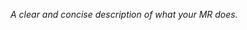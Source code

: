 <!--- 
Please read this!

By creating a merge request, you confirm that:
- you haven't found a similar MR;
- you've read the contributing guidelines (https://gitlab.com/DWolf_19/JDA-Extra/-/blob/main/CONTRIBUTING.md).
--->

_A clear and concise description of what your MR does._
